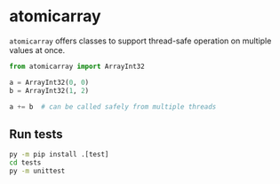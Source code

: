 # atomicarray

`atomicarray` offers classes to support thread-safe operation on multiple values at once.

```python
from atomicarray import ArrayInt32

a = ArrayInt32(0, 0)
b = ArrayInt32(1, 2)

a += b  # can be called safely from multiple threads
```

## Run tests

```cmd
py -m pip install .[test]
cd tests
py -m unittest
```

